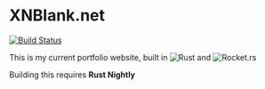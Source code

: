 # XNBlank.net
[![Build Status](https://travis-ci.com/XNBlank/xnblank.net.svg?branch=master)](https://travis-ci.com/XNBlank/xnblank.net)

This is my current portfolio website, built in ![Rust](https://rust-lang.org) and ![Rocket.rs](https://rocket.rs)

Building this requires **Rust Nightly**

